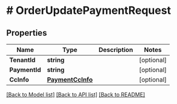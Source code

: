 # # OrderUpdatePaymentRequest


## Properties 


Name | Type | Description | Notes
------------ | ------------- | ------------- | -------------
**TenantId**| **string** |   | [optional]
**PaymentId**| **string** |   | [optional]
**CcInfo**| [**PaymentCcInfo**](PaymentCcInfo.md) |   | [optional]


[[Back to Model list]](../../README.md#models) [[Back to API list]](../../README.md#endpoints) [[Back to README]](../../README.md)

